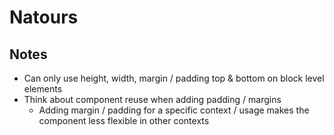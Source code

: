 # Natours #

## Notes ##

- Can only use height, width, margin / padding top & bottom on block level elements
- Think about component reuse when adding padding / margins
    - Adding margin / padding for a specific context / usage makes the component less flexible in other contexts